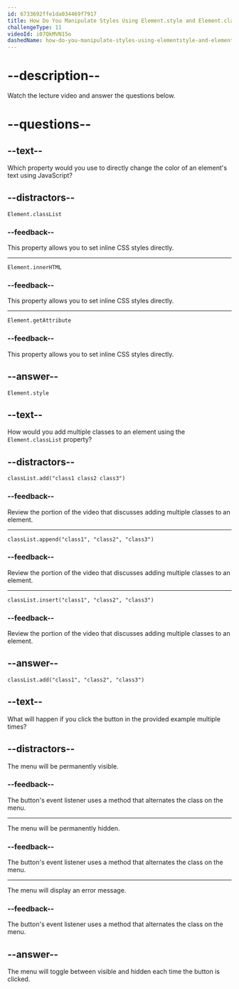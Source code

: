 ```yaml
---
id: 6733692ffe1da034469f7917
title: How Do You Manipulate Styles Using Element.style and Element.classList?
challengeType: 11
videoId: i07QkMVN15o
dashedName: how-do-you-manipulate-styles-using-elementstyle-and-elementclasslist
---
```


# --description--

Watch the lecture video and answer the questions below.

# --questions--

## --text--

Which property would you use to directly change the color of an element's text using JavaScript?

## --distractors--

`Element.classList`

### --feedback--

This property allows you to set inline CSS styles directly.

---

`Element.innerHTML`

### --feedback--

This property allows you to set inline CSS styles directly.

---

`Element.getAttribute`

### --feedback--

This property allows you to set inline CSS styles directly.

## --answer--

`Element.style`

## --text--

How would you add multiple classes to an element using the `Element.classList` property?

## --distractors--

`classList.add("class1 class2 class3")`

### --feedback--

Review the portion of the video that discusses adding multiple classes to an element.

---

`classList.append("class1", "class2", "class3")`

### --feedback--

Review the portion of the video that discusses adding multiple classes to an element.

---

`classList.insert("class1", "class2", "class3")`

### --feedback--

Review the portion of the video that discusses adding multiple classes to an element.

## --answer--

`classList.add("class1", "class2", "class3")`

## --text--

What will happen if you click the button in the provided example multiple times?

## --distractors--

The menu will be permanently visible.

### --feedback--

The button's event listener uses a method that alternates the class on the menu.

---

The menu will be permanently hidden.

### --feedback--

The button's event listener uses a method that alternates the class on the menu.

---

The menu will display an error message.

### --feedback--

The button's event listener uses a method that alternates the class on the menu.

## --answer--

The menu will toggle between visible and hidden each time the button is clicked.

